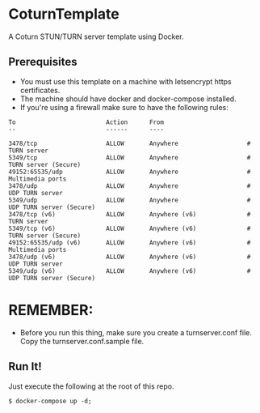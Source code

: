 # CoturnTemplate
A Coturn STUN/TURN server template using Docker.


## Prerequisites
* You must use this template on a machine with letsencrypt https certificates.
* The machine should have docker and docker-compose installed.
* If you're using a firewall make sure to have the following rules:
```
To                         Action      From
--                         ------      ----

3478/tcp                   ALLOW       Anywhere                   # TURN server
5349/tcp                   ALLOW       Anywhere                   # TURN server (Secure)
49152:65535/udp            ALLOW       Anywhere                   # Multimedia ports
3478/udp                   ALLOW       Anywhere                   # UDP TURN server
5349/udp                   ALLOW       Anywhere                   # UDP TURN server (Secure)
3478/tcp (v6)              ALLOW       Anywhere (v6)              # TURN server
5349/tcp (v6)              ALLOW       Anywhere (v6)              # TURN server (Secure)
49152:65535/udp (v6)       ALLOW       Anywhere (v6)              # Multimedia ports
3478/udp (v6)              ALLOW       Anywhere (v6)              # UDP TURN server
5349/udp (v6)              ALLOW       Anywhere (v6)              # UDP TURN server (Secure)
```

# REMEMBER:
* Before you run this thing, make sure you create a turnserver.conf file. Copy the turnserver.conf.sample file.

## Run It!
Just execute the following at the root of this repo.
```
$ docker-compose up -d;
```

